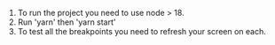1. To run the project you need to use node > 18.
2. Run 'yarn' then 'yarn start'
3. To test all the breakpoints you need to refresh your screen on each.
